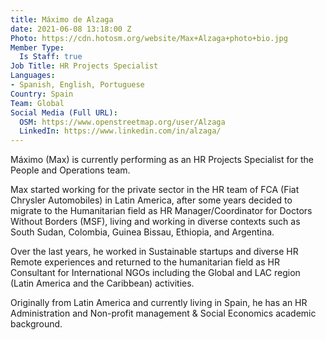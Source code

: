 ```yaml
---
title: Máximo de Alzaga
date: 2021-06-08 13:18:00 Z
Photo: https://cdn.hotosm.org/website/Max+Alzaga+photo+bio.jpg
Member Type:
  Is Staff: true
Job Title: HR Projects Specialist
Languages:
- Spanish, English, Portuguese
Country: Spain
Team: Global
Social Media (Full URL):
  OSM: https://www.openstreetmap.org/user/Alzaga
  LinkedIn: https://www.linkedin.com/in/alzaga/
---
```


Máximo (Max) is currently performing as an HR Projects Specialist for the People and Operations team.

Max started working for the private sector in the HR team of FCA (Fiat Chrysler Automobiles) in Latin America, after some years decided to migrate to the Humanitarian field as HR Manager/Coordinator for Doctors Without Borders (MSF), living and working in diverse contexts such as South Sudan, Colombia, Guinea Bissau, Ethiopia, and Argentina.

Over the last years, he worked in Sustainable startups and diverse HR Remote experiences and returned to the humanitarian field as HR Consultant for International NGOs including the Global and LAC region (Latin America and the Caribbean) activities.

Originally from Latin America and currently living in Spain, he has an HR Administration and Non-profit management & Social Economics academic background.